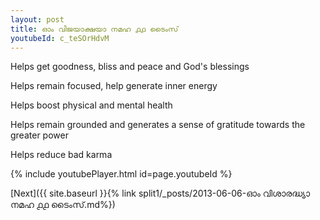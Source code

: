 ```yaml
---
layout: post
title: ഓം വിജയാക്ഷയാ നമഹ ൧൧ ടൈംസ്
youtubeId: c_teSOrHdvM
---
```

 
 
Helps get goodness, bliss and peace and God's blessings
 
Helps remain focused, help generate inner energy 
 
Helps boost physical and mental health 
 
Helps remain grounded and generates a sense of gratitude towards the greater power 
 
Helps reduce bad karma
 
 
 
 


{% include youtubePlayer.html id=page.youtubeId %}
 
[Next]({{ site.baseurl }}{% link  split1/_posts/2013-06-06-ഓം വിശാരദ്ധ്യാ നമഹ ൧൧ ടൈംസ്.md%})
 
